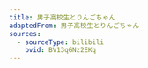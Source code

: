 ```yaml
---
title: 男子高校生とりんごちゃん
adaptedFrom: 男子高校生とりんごちゃん
sources:
  - sourceType: bilibili
    bvid: BV13qGNz2EKq
---
```

